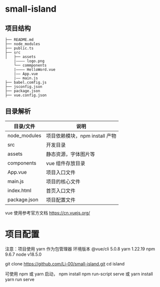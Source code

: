 # small-island

## 项目结构
```
├── README.md
├── node_modules
├── public.ts
├── src
│   ├── assets
    |———— logo.png
    └── commponents
    |———— HelloWord.vue
    |—— App.vue
    |—— main.js
├── babel.comfig.js
├── jsconfig.json
├── package.json
├── vue.config.json
```


## 目录解析
目录/文件        | 说明                                       |
| ------------ | ---------------------------------------- |
| node_modules | 项目依赖模块，npm install 产物                            |
| src          | 开发目录             |
| assets       | 静态资源，字体图片等                           |
| components   | vue 组件存放目录               |
| App.vue      | 项目入口文件 |
| main.js      | 项目的核心文件                                 |
| index.html   | 首页入口文件          |
| package.json | 项目配置文件                                  |
vue 使用参考官方文档  https://cn.vuejs.org/

# 项目配置
注意：项目使用 yarn 作为包管理器
环境版本
@vue/cli 5.0.8
yarn 1.22.19
npm 9.6.7
node v18.5.0


git clone https://github.com/Li-00/small-island.git
cd island

可使用 npm 或 yarn 启动，
npm install
npm run-script serve
或
yarn install
yarn run serve

